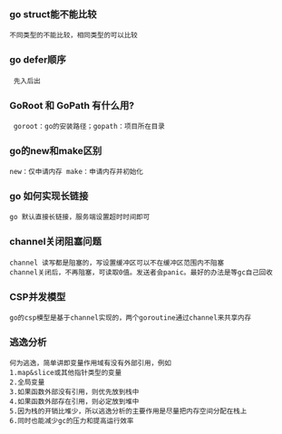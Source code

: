 ### go struct能不能比较
`不同类型的不能比较，相同类型的可以比较`

### go defer顺序
` 先入后出`

### GoRoot 和 GoPath 有什么用?
` goroot：go的安装路径；gopath：项目所在目录`

### go的new和make区别
`new：仅申请内存
 make：申请内存并初始化`
 
### go 如何实现长链接
`go 默认直接长链接，服务端设置超时时间即可`

### channel关闭阻塞问题
    
    channel 读写都是阻塞的，写设置缓冲区可以不在缓冲区范围内不阻塞
    channel关闭后，不再阻塞，可读取0值。发送者会panic。最好的办法是等gc自己回收
   
### CSP并发模型

    go的csp模型是基于channel实现的，两个goroutine通过channel来共享内存
   
### 逃逸分析

    何为逃逸，简单讲即变量作用域有没有外部引用，例如
    1.map&slice或其他指针类型的变量
    2.全局变量
    3.如果函数外部没有引用，则优先放到栈中
    4.如果函数外部存在引用，则必定放到堆中
    5.因为栈的开销比堆少，所以逃逸分析的主要作用是尽量把内存空间分配在栈上
    6.同时也能减少gc的压力和提高运行效率
